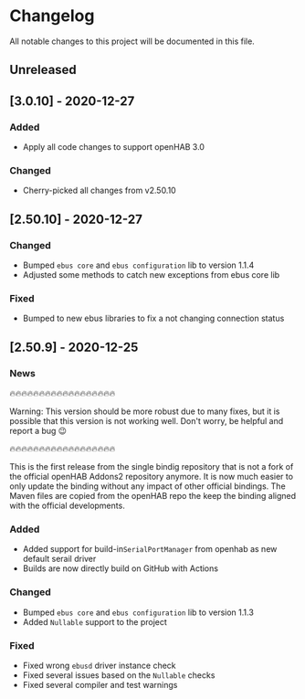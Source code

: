 # Changelog
All notable changes to this project will be documented in this file.

## Unreleased 

## [3.0.10] - 2020-12-27
### Added
- Apply all code changes to support openHAB 3.0
### Changed
- Cherry-picked all changes from v2.50.10

## [2.50.10] - 2020-12-27
### Changed
- Bumped ``ebus core`` and ``ebus configuration`` lib to version 1.1.4
- Adjusted some methods to catch new exceptions from ebus core lib

### Fixed
- Bumped to new ebus libraries to fix a not changing connection status

## [2.50.9] - 2020-12-25
### News

🔥🔥🔥🔥🔥🔥🔥🔥🔥🔥🔥🔥🔥🔥🔥🔥🔥🔥

Warning: This version should be more robust due to many fixes, but it is possible that this version is not working well. Don't worry, be helpful and report a bug 😉

🔥🔥🔥🔥🔥🔥🔥🔥🔥🔥🔥🔥🔥🔥🔥🔥🔥🔥

This is the first release from the single bindig repository that is not a fork of the official openHAB Addons2 repository anymore. It is now much easier to only update the binding without any impact of other official bindings. The Maven files are copied from the openHAB repo the keep the binding aligned with the official developments.

### Added
- Added support for build-in``SerialPortManager`` from openhab as new default serail driver
- Builds are now directly build on GitHub with Actions

### Changed
- Bumped ``ebus core`` and ``ebus configuration`` lib to version 1.1.3
- Added ``Nullable`` support to the project

### Fixed
- Fixed wrong ``ebusd`` driver instance check
- Fixed several issues based on the ``Nullable`` checks
- Fixed several compiler and test warnings